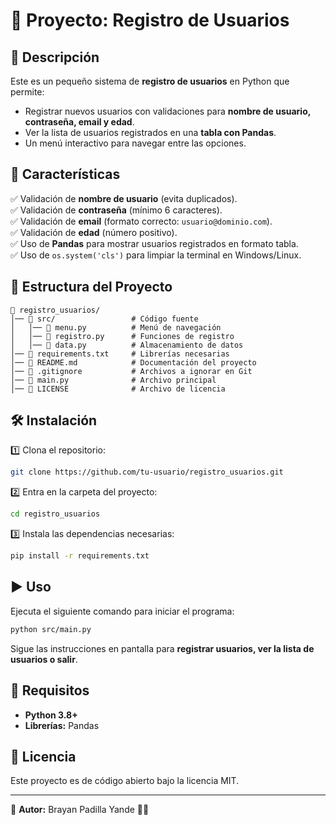 # 📌 Proyecto: Registro de Usuarios

## 📝 Descripción

Este es un pequeño sistema de **registro de usuarios** en Python que permite:

- Registrar nuevos usuarios con validaciones para **nombre de usuario, contraseña, email y edad**.
- Ver la lista de usuarios registrados en una **tabla con Pandas**.
- Un menú interactivo para navegar entre las opciones.

## 🚀 Características

✅ Validación de **nombre de usuario** (evita duplicados).\
✅ Validación de **contraseña** (mínimo 6 caracteres).\
✅ Validación de **email** (formato correcto: `usuario@dominio.com`).\
✅ Validación de **edad** (número positivo).\
✅ Uso de **Pandas** para mostrar usuarios registrados en formato tabla.\
✅ Uso de `os.system('cls')` para limpiar la terminal en Windows/Linux.

## 📂 Estructura del Proyecto

```
📂 registro_usuarios/
│── 📂 src/                 # Código fuente
│   │── 📄 menu.py          # Menú de navegación
│   │── 📄 registro.py      # Funciones de registro
│   │── 📄 data.py          # Almacenamiento de datos
│── 📄 requirements.txt     # Librerías necesarias
│── 📄 README.md            # Documentación del proyecto
│── 📄 .gitignore           # Archivos a ignorar en Git
│── 📄 main.py              # Archivo principal
│── 📄 LICENSE              # Archivo de licencia
```

## 🛠 Instalación

1️⃣ Clona el repositorio:

```sh
git clone https://github.com/tu-usuario/registro_usuarios.git
```

2️⃣ Entra en la carpeta del proyecto:

```sh
cd registro_usuarios
```

3️⃣ Instala las dependencias necesarias:

```sh
pip install -r requirements.txt
```

## ▶️ Uso

Ejecuta el siguiente comando para iniciar el programa:

```sh
python src/main.py
```

Sigue las instrucciones en pantalla para **registrar usuarios, ver la lista de usuarios o salir**.

## 📌 Requisitos

- **Python 3.8+**
- **Librerías:** Pandas

## 📜 Licencia

Este proyecto es de código abierto bajo la licencia MIT.

---

📌 **Autor:** Brayan Padilla Yande 👨‍💻

